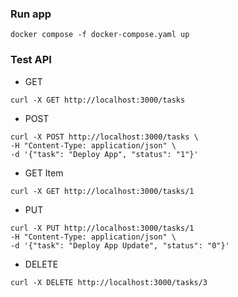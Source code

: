 ### Run app
```
docker compose -f docker-compose.yaml up 
```
### Test API
- GET
```shell
curl -X GET http://localhost:3000/tasks
```

- POST
```shell
curl -X POST http://localhost:3000/tasks \
-H "Content-Type: application/json" \
-d '{"task": "Deploy App", "status": "1"}'
```

- GET Item
```shell
curl -X GET http://localhost:3000/tasks/1
```

- PUT
```shell
curl -X PUT http://localhost:3000/tasks/1
-H "Content-Type: application/json" \
-d '{"task": "Deploy App Update", "status": "0"}'
```

- DELETE
```shell
curl -X DELETE http://localhost:3000/tasks/3
```